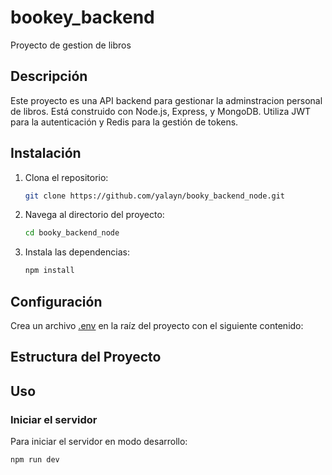 # bookey_backend

Proyecto de gestion de libros

## Descripción

Este proyecto es una API backend para gestionar la adminstracion personal de libros. Está construido con Node.js, Express, y MongoDB. Utiliza JWT para la autenticación y Redis para la gestión de tokens.

## Instalación

1. Clona el repositorio:
    ```sh
    git clone https://github.com/yalayn/booky_backend_node.git
    ```
2. Navega al directorio del proyecto:
    ```sh
    cd booky_backend_node
    ```
3. Instala las dependencias:
    ```sh
    npm install
    ```

## Configuración

Crea un archivo [.env](http://_vscodecontentref_/16) en la raíz del proyecto con el siguiente contenido:

## Estructura del Proyecto

## Uso

### Iniciar el servidor

Para iniciar el servidor en modo desarrollo:
```sh
npm run dev
```
